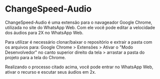 # ChangeSpeed-Audio
ChangeSpeed-Audio é uma extensão para o navageador Google Chrome, utilizada no site do WhatsApp Web. Com ele você pode editar a velocidade dos áudios para 2X no WhatsApp Web.

Para utilizar é necessário clonar/baixar o repositório e extrair a pasta com os arquivos para: Google Chrome > Extensões > Ativar o "Modo Desenvolvedor" no canto superior direito da tela > arrastar a pasta do projeto para a tela do Chrome.

Realizando o processo citado acima, você pode entrar no WhatsApp Web, ativar o recurso e escutar seus áudios em 2x.
